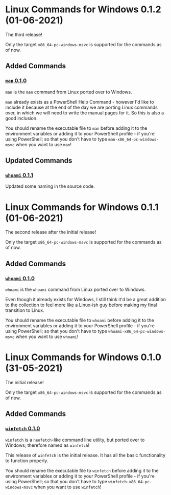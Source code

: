 # Linux Commands for Windows 0.1.2 (01-06-2021)

The third release!

Only the target `x86_64-pc-windows-msvc` is supported for the commands as of now.

## Added Commands

### [`man` 0.1.0](https://github.com/LinuxCommandsForWindows/LinuxCommandsOnWindows/tree/main/src/man)

`man` is the `man` command from Linux ported over to Windows.

`man` already exists as a PowerShell Help Command - however I'd like to include it because at the end of
the day we are porting Linux commands over, in which we will need to write the manual pages for it. So this
is also a good inclusion.

You should rename the executable file to `man` before adding it to the environment variables or adding it to
your PowerShell profile - if you're using PowerShell; so that you don't have to type `man-x86_64-pc-windows-msvc`
when you want to use `man`!

## Updated Commands

### [`whoami` 0.1.1](https://github.com/LinuxCommandsForWindows/LinuxCommandsOnWindows/tree/main/src/whoami)

Updated some naming in the source code.

# Linux Commands for Windows 0.1.1 (01-06-2021)

The second release after the initial release!

Only the target `x86_64-pc-windows-msvc` is supported for the commands as of now.

## Added Commands

### [`whoami` 0.1.0](https://github.com/LinuxCommandsForWindows/LinuxCommandsOnWindows/tree/main/src/whoami)

`whoami` is the `whoami` command from Linux ported over to Windows.

Even though it already exists for Windows, I still think it'd be a great addition to the collection
to feel more like a Linux-ish guy before making my final transition to Linux.

You should rename the executable file to `whoami` before adding it to the environment variables or adding it to
your PowerShell profile - if you're using PowerShell; so that you don't have to type `whoami-x86_64-pc-windows-msvc`
when you want to use `whoami`!

# Linux Commands for Windows 0.1.0 (31-05-2021)

The initial release!

Only the target `x86_64-pc-windows-msvc` is supported for the commands as of now.

## Added Commands

### [`winfetch` 0.1.0](https://github.com/LinuxCommandsForWindows/LinuxCommandsOnWindows/tree/main/src/winfetch)

`winfetch` is a `neofetch`-like command line utility, but ported over to Windows; therefore named as `winfetch`!

This release of `winfetch` is the initial release. It has all the basic functionality to function properly.

You should rename the executable file to `winfetch` before adding it to the environment variables or adding it to
your PowerShell profile - if you're using PowerShell; so that you don't have to type `winfetch-x86_64-pc-windows-msvc`
when you want to use `winfetch`!
